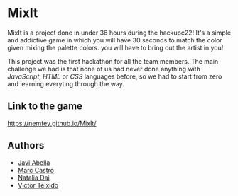 # MixIt
MixIt is a project done in under 36 hours during the hackupc22! It's a simple and addictive game in which you will have 30 seconds to match the color given mixing the palette colors. you will have to bring out the artist in you!

This project was the first hackathon for all the team members. The main challenge we had is that none of us had never done anything with *JavaScript*, *HTML* or *CSS* languages before, so we had to start from zero and learning everyting through the way.

## Link to the game
https://nemfey.github.io/MixIt/

## Authors
- [Javi Abella](https://github.com/Sirkkouga)
- [Marc Castro](https://github.com/MarcChavez)
- [Natalia Dai](https://github.com/natdai8)
- [Victor Teixido](https://github.com/nemfey)
